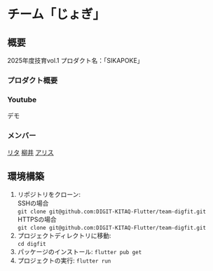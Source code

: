 # チーム「じょぎ」
## 概要
2025年度技育vol.1
プロダクト名：「SIKAPOKE」
### プロダクト概要

### Youtube
デモ
### メンバー
[リタ](https://github.com/RiTa-23)
[柳井](https://github.com/Yanai1005)
[アリス](https://github.com/AliceWonerfulWorld)

## 環境構築
1. リポジトリをクローン:  
   SSHの場合  
    `git clone git@github.com:DIGIT-KITAQ-Flutter/team-digfit.git`  
    HTTPSの場合  
    `git clone git@github.com:DIGIT-KITAQ-Flutter/team-digfit.git`  
2. プロジェクトディレクトリに移動:  
    `cd digfit`  
3. パッケージのインストール:
   `flutter pub get`  
4. プロジェクトの実行:
   `flutter run`
